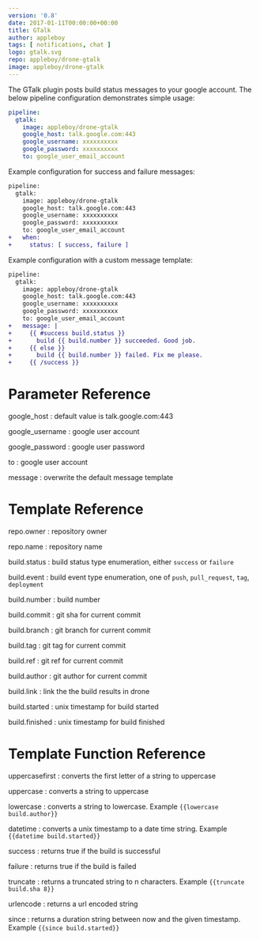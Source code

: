 ```yaml
---
version: '0.8'
date: 2017-01-11T00:00:00+00:00
title: GTalk
author: appleboy
tags: [ notifications, chat ]
logo: gtalk.svg
repo: appleboy/drone-gtalk
image: appleboy/drone-gtalk
---
```


The GTalk plugin posts build status messages to your google account. The below pipeline configuration demonstrates simple usage:

```yaml
pipeline:
  gtalk:
    image: appleboy/drone-gtalk
    google_host: talk.google.com:443
    google_username: xxxxxxxxxx
    google_password: xxxxxxxxxx
    to: google_user_email_account
```

Example configuration for success and failure messages:

```diff
pipeline:
  gtalk:
    image: appleboy/drone-gtalk
    google_host: talk.google.com:443
    google_username: xxxxxxxxxx
    google_password: xxxxxxxxxx
    to: google_user_email_account
+   when:
+     status: [ success, failure ]
```

Example configuration with a custom message template:

```diff
pipeline:
  gtalk:
    image: appleboy/drone-gtalk
    google_host: talk.google.com:443
    google_username: xxxxxxxxxx
    google_password: xxxxxxxxxx
    to: google_user_email_account
+   message: |
+     {{ #success build.status }}
+       build {{ build.number }} succeeded. Good job.
+     {{ else }}
+       build {{ build.number }} failed. Fix me please.
+     {{ /success }}
```

# Parameter Reference

google_host
: default value is talk.google.com:443

google_username
: google user account

google_password
: google user password

to
: google user account

message
: overwrite the default message template

# Template Reference

repo.owner
: repository owner

repo.name
: repository name

build.status
: build status type enumeration, either `success` or `failure`

build.event
: build event type enumeration, one of `push`, `pull_request`, `tag`, `deployment`

build.number
: build number

build.commit
: git sha for current commit

build.branch
: git branch for current commit

build.tag
: git tag for current commit

build.ref
: git ref for current commit

build.author
: git author for current commit

build.link
: link the the build results in drone

build.started
: unix timestamp for build started

build.finished
: unix timestamp for build finished

# Template Function Reference

uppercasefirst
: converts the first letter of a string to uppercase

uppercase
: converts a string to uppercase

lowercase
: converts a string to lowercase. Example `{{lowercase build.author}}`

datetime
: converts a unix timestamp to a date time string. Example `{{datetime build.started}}`

success
: returns true if the build is successful

failure
: returns true if the build is failed

truncate
: returns a truncated string to n characters. Example `{{truncate build.sha 8}}`

urlencode
: returns a url encoded string

since
: returns a duration string between now and the given timestamp. Example `{{since build.started}}`
